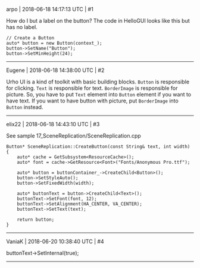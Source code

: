 arpo | 2018-06-18 14:17:13 UTC | #1

How do I but a label on the button?
The code in HelloGUI looks like this but has no label.

    // Create a Button
    auto* button = new Button(context_);
    button->SetName("Button");
    button->SetMinHeight(24);

-------------------------

Eugene | 2018-06-18 14:38:00 UTC | #2

Urho UI is a kind of toolkit with basic building blocks.
`Button` is responsible for clicking. `Text` is responsible for text. `BorderImage` is responsible for picture.
So, you have to put `Text` element into `Button` element if you want to have text. If you want to have button with picture, put `BorderImage` into `Button` instead.

-------------------------

elix22 | 2018-06-18 14:43:10 UTC | #3

See sample 17_SceneReplication/SceneReplication.cpp


    Button* SceneReplication::CreateButton(const String& text, int width)
    {
        auto* cache = GetSubsystem<ResourceCache>();
        auto* font = cache->GetResource<Font>("Fonts/Anonymous Pro.ttf");

        auto* button = buttonContainer_->CreateChild<Button>();
        button->SetStyleAuto();
        button->SetFixedWidth(width);

        auto* buttonText = button->CreateChild<Text>();
        buttonText->SetFont(font, 12);
        buttonText->SetAlignment(HA_CENTER, VA_CENTER);
        buttonText->SetText(text);

        return button;
    }

-------------------------

VaniaK | 2018-06-20 10:38:40 UTC | #4

buttonText->SetInternal(true);

-------------------------

